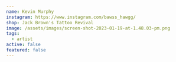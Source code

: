 ```yaml
---
name: Kevin Murphy
instagram: https://www.instagram.com/bawss_hawgg/
shop: Jack Brown's Tattoo Revival
image: /assets/images/screen-shot-2023-01-19-at-1.48.03-pm.png
tags:
  - artist
active: false
featured: false
---
```

